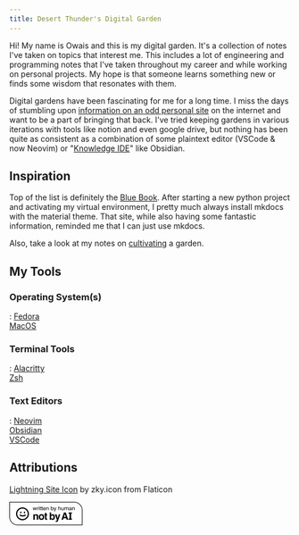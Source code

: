 ```yaml
---
title: Desert Thunder's Digital Garden
---
```


Hi! My name is Owais and this is my digital garden. It's a collection of notes
I've taken on topics that interest me. This includes a lot of engineering and
programming notes that I've taken throughout my career and while working on
personal projects. My hope is that someone learns something new or finds some
wisdom that resonates with them.

Digital gardens have been fascinating for me for a long time. I miss the days
of stumbling upon [information on an odd personal site](https://tilde.town/~dozens/sofa/)
on the internet and want to be a part of bringing that back. I've tried keeping
gardens in various iterations with tools like notion and even google drive, but
nothing has been quite as consistent as a combination of some plaintext editor
(VSCode & now Neovim) or
"[Knowledge IDE](https://dev.to/envoy_/obsidian-an-ide-for-your-brain-1bn7)"
like Obsidian.

## Inspiration

Top of the list is definitely the [Blue Book](https://lyz-code.github.io/blue-book/).
After starting a new python project and activating my virtual environment, I
pretty much always install mkdocs with the material theme. That site, while also
having some fantastic information, reminded me that I can just use mkdocs.

Also, take a look at my notes on [cultivating](./writing/cultivation.md) a garden.

## My Tools

### Operating System(s)

:   [Fedora](https://getfedora.org) <br />
    [MacOS](https://www.apple.com/macos)

### Terminal Tools

:   [Alacritty](https://alacritty.org) <br />
    [Zsh](https://www.zsh.org)

### Text Editors

:   [Neovim](https://neovim.io) <br />
    [Obsidian](https://obsidian.md) <br />
    [VSCode](https://code.visualstudio.com)

## Attributions

[Lightning Site Icon](https://www.flaticon.com/free-icons/lighting)
by zky.icon from Flaticon

![Written By a Human](./assets/written-by-human.png)
